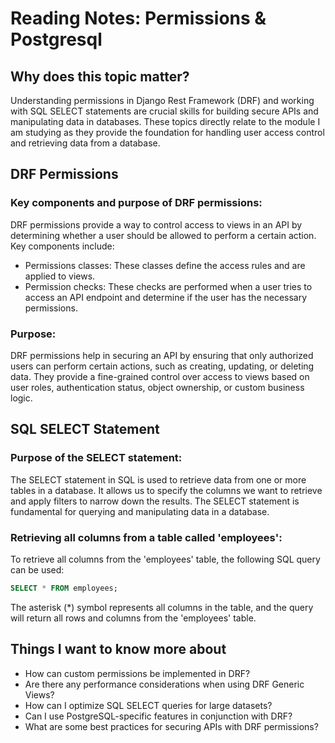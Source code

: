# Reading Notes: Permissions & Postgresql

## Why does this topic matter?
Understanding permissions in Django Rest Framework (DRF) and working with SQL SELECT statements are crucial skills for building secure APIs and manipulating data in databases. These topics directly relate to the module I am studying as they provide the foundation for handling user access control and retrieving data from a database.

## DRF Permissions
### Key components and purpose of DRF permissions:
DRF permissions provide a way to control access to views in an API by determining whether a user should be allowed to perform a certain action.
Key components include:
- Permissions classes: These classes define the access rules and are applied to views.
- Permission checks: These checks are performed when a user tries to access an API endpoint and determine if the user has the necessary permissions.
### Purpose:
DRF permissions help in securing an API by ensuring that only authorized users can perform certain actions, such as creating, updating, or deleting data.
They provide a fine-grained control over access to views based on user roles, authentication status, object ownership, or custom business logic.

## SQL SELECT Statement
### Purpose of the SELECT statement:
The SELECT statement in SQL is used to retrieve data from one or more tables in a database.
It allows us to specify the columns we want to retrieve and apply filters to narrow down the results.
The SELECT statement is fundamental for querying and manipulating data in a database.
### Retrieving all columns from a table called 'employees':
To retrieve all columns from the 'employees' table, the following SQL query can be used:
```sql
SELECT * FROM employees;
```
The asterisk (*) symbol represents all columns in the table, and the query will return all rows and columns from the 'employees' table.


## Things I want to know more about
* How can custom permissions be implemented in DRF?
* Are there any performance considerations when using DRF Generic Views?
* How can I optimize SQL SELECT queries for large datasets?
* Can I use PostgreSQL-specific features in conjunction with DRF?
* What are some best practices for securing APIs with DRF permissions?

